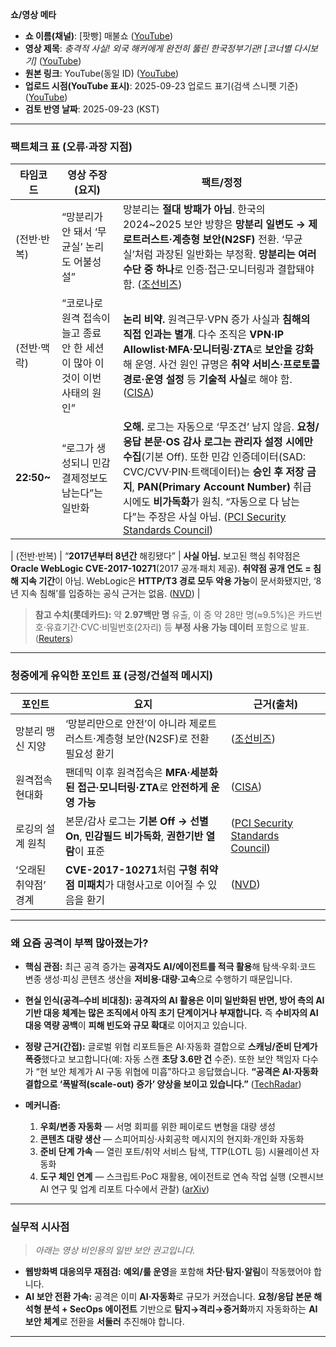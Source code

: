 **쇼/영상 메타**

* **쇼 이름(채널)**: \[팟빵] 매불쇼 ([YouTube][1])
* **영상 제목**: *충격적 사실! 외국 해커에게 완전히 뚫린 한국정부기관! \[코너별 다시보기]* ([YouTube][2])
* **원본 링크**: YouTube(동일 ID) ([YouTube][2])
* **업로드 시점(YouTube 표시)**: 2025-09-23 업로드 표기(검색 스니펫 기준) ([YouTube][2])
* **검토 반영 날짜**: 2025-09-23 (KST)

---

### 팩트체크 표 (오류·과장 지점)

| 타임코드        | 영상 주장(요지)                                    | 팩트/정정                                                                                                                                                                                                                                                |
| ----------- | -------------------------------------------- | ---------------------------------------------------------------------------------------------------------------------------------------------------------------------------------------------------------------------------------------------------- |
| (전반·반복)     | “망분리가 안 돼서 ‘무균실’ 논리도 어불성설”                   | 망분리는 **절대 방패가 아님**. 한국의 2024\~2025 보안 방향은 **망분리 일변도 → 제로트러스트·계층형 보안(N2SF)** 전환. ‘무균실’처럼 과장된 일반화는 부정확. **망분리는 여러 수단 중 하나**로 인증·접근·모니터링과 결합돼야 함. ([조선비즈][3])                                                                                           |
| (전반·맥락)     | “코로나로 원격 접속이 늘고 종료 안 한 세션이 많아 이것이 이번 사태의 원인” | **논리 비약.** 원격근무·VPN 증가 사실과 **침해의 직접 인과는 별개**. 다수 조직은 **VPN·IP Allowlist·MFA·모니터링·ZTA**로 **보안을 강화**해 운영. 사건 원인 규명은 **취약 서비스·프로토콜 경로·운영 설정** 등 **기술적 사실**로 해야 함. ([CISA][4])                                                                           |
| **22:50\~** | “로그가 생성되니 민감결제정보도 남는다”는 일반화                  | **오해.** 로그는 자동으로 ‘무조건’ 남지 않음. **요청/응답 본문·OS 감사 로그는 관리자 설정 시에만 수집**(기본 Off). 또한 민감 인증데이터(SAD: CVC/CVV·PIN·트랙데이터)는 **승인 후 저장 금지**, **PAN(Primary Account Number)** 취급 시에도 **비가독화**가 원칙. “자동으로 다 남는다”는 주장은 사실 아님. ([PCI Security Standards Council][5]) |

| (전반·반복)     | “**2017년부터 8년간** 해킹됐다”                       | **사실 아님.** 보고된 핵심 취약점은 **Oracle WebLogic CVE-2017-10271**(2017 공개·패치 제공). **취약점 공개 연도 = 침해 지속 기간**이 아님. WebLogic은 **HTTP/T3 경로 모두 악용 가능**이 문서화됐지만, ‘8년 지속 침해’를 입증하는 공식 근거는 없음. ([NVD][7])                                                            |

> **참고 수치(롯데카드):** 약 **2.97백만 명** 유출, 이 중 약 28만 명(≈9.5%)은 카드번호·유효기간·CVC·비밀번호(2자리) 등 **부정 사용 가능 데이터** 포함으로 발표. ([Reuters][8])

---

### 청중에게 유익한 포인트 표 (긍정/건설적 메시지)

| 포인트          | 요지                                                           | 근거(출처)                                |
| ------------ | ------------------------------------------------------------ | ------------------------------------- |
| 망분리 맹신 지양    | ‘망분리만으로 안전’이 아니라 제로트러스트·계층형 보안(N2SF)로 전환 필요성 환기              | ([조선비즈][3])                           |
| 원격접속 현대화     | 팬데믹 이후 원격접속은 **MFA·세분화된 접근·모니터링·ZTA**로 **안전하게 운영 가능**        | ([CISA][4])                           |
| 로깅의 설계 원칙    | 본문/감사 로그는 **기본 Off → 선별 On**, **민감필드 비가독화**, **권한기반 열람**이 표준 | ([PCI Security Standards Council][6]) |
| ‘오래된 취약점’ 경계 | **CVE-2017-10271**처럼 **구형 취약점 미패치**가 대형사고로 이어질 수 있음을 환기      | ([NVD][7])                            |

---

### 왜 요즘 공격이 부쩍 많아졌는가?

* **핵심 관점:** 최근 공격 증가는 **공격자도 AI/에이전트를 적극 활용**해 탐색·우회·코드 변종 생성·피싱 콘텐츠 생산을 **저비용·대량·고속**으로 수행하기 때문입니다.
* **현실 인식(공격–수비 비대칭):** **공격자의 AI 활용은 이미 일반화된 반면, 방어 측의 AI 기반 대응 체계는 많은 조직에서 아직 초기 단계이거나 부재합니다.** 즉 **수비자의 AI 대응 역량 공백**이 **피해 빈도와 규모 확대**로 이어지고 있습니다.
* **정량 근거(간접):** 글로벌 위협 리포트들은 AI·자동화 결합으로 **스캐닝/준비 단계가 폭증**했다고 보고합니다(예: 자동 스캔 **초당 3.6만 건** 수준). 또한 보안 책임자 다수가 “현 보안 체계가 AI 구동 위협에 미흡”하다고 응답했습니다. **“공격은 AI·자동화 결합으로 ‘폭발적(scale-out) 증가’ 양상을 보이고 있습니다.”** ([TechRadar][9])
* **메커니즘:**

  1. **우회/변종 자동화** — 서명 회피를 위한 페이로드 변형을 대량 생성
  2. **콘텐츠 대량 생산** — 스피어피싱·사회공학 메시지의 현지화·개인화 자동화
  3. **준비 단계 가속** — 열린 포트/취약 서비스 탐색, TTP(LOTL 등) 시뮬레이션 자동화
  4. **도구 체인 연계** — 스크립트·PoC 재활용, 에이전트로 연속 작업 실행
     (오펜시브 AI 연구 및 업계 리포트 다수에서 관찰) ([arXiv][10])

---

### 실무적 시사점

> *아래는 영상 비인용의 일반 보안 권고입니다.*

* **웹방화벽 대응의무 재점검:** **예외/룰 운영**을 포함해 **차단·탐지·알림**이 작동했어야 합니다.  
* **AI 보안 전환 가속:** 공격은 이미 **AI·자동화**로 규모가 커졌습니다. **요청/응답 본문 해석형 분석 + SecOps 에이전트** 기반으로 **탐지→격리→증거화**까지 자동화하는 **AI 보안 체계**로 전환을 **서둘러** 추진해야 합니다.

---

[1]: https://www.youtube.com/%40maebulshow "팟빵 매불쇼"
[2]: https://www.youtube.com/watch?v=4XwhXsUVHN0 "충격적 사실! 외국 해커에게 완전히 뚫린 한국정부기관! [코너별 ...]"
[3]: https://biz.chosun.com/en/en-it/2025/09/10/B7VVFIDGLZG5BDBNJWBGGXYSIM/ "South Korea overhauls network security with tiered N2SF ..."
[4]: https://www.cisa.gov/sites/default/files/2023-12/CISA%20TIC%203.0%20Remote%20User%20Use%20Case_508c.pdf "Trusted Internet Connections 3.0 – Remote User Use Case (Dec 2023)"
[5]: https://www.pcisecuritystandards.org/faq/articles/Frequently_Asked_Question/for-pci-dss-why-is-storage-of-sensitive-authentication-data-sad-after-authorization-not-permitted-even-when-there-are-no-primary-account-numbers-pans-in-an-environment/ "Sensitive authentication data (SAD) – storage after authorization is not permitted"
[6]: https://www.pcisecuritystandards.org/document_library/ "PCI DSS Document Library (v4.x)"
[7]: https://nvd.nist.gov/vuln/detail/cve-2017-10271 "CVE-2017-10271 Detail – NVD"
[8]: https://www.reuters.com/sustainability/boards-policy-regulation/mbk-controlled-lotte-card-says-personal-data-nearly-3-million-customers-leaked-2025-09-18/ "MBK-controlled Lotte Card says personal data of nearly 3 ..."
[9]: https://www.techradar.com/pro/security/ai-powering-a-dramatic-surge-in-cyberthreats-as-automated-scans-hit-36-000-per-second "AI powering a 'dramatic surge' in cyberthreats as automated scans hit 36,000 per second"
[10]: https://arxiv.org/html/2410.03566v1 "A Survey on Offensive AI Within Cybersecurity"

